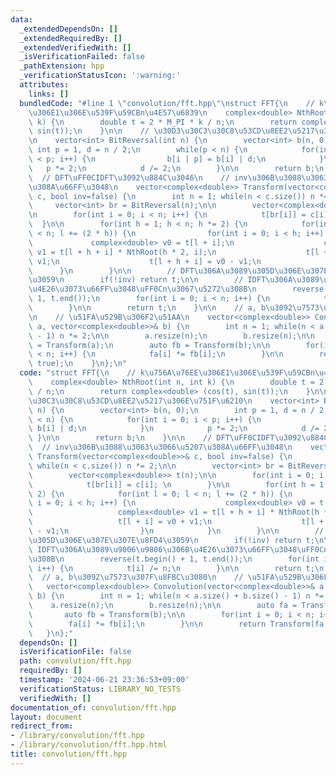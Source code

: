 ```yaml
---
data:
  _extendedDependsOn: []
  _extendedRequiredBy: []
  _extendedVerifiedWith: []
  _isVerificationFailed: false
  _pathExtension: hpp
  _verificationStatusIcon: ':warning:'
  attributes:
    links: []
  bundledCode: "#line 1 \"convolution/fft.hpp\"\nstruct FFT{\n    // k\u756A\u76EE\
    \u306E1\u306E\u539F\u59CBn\u4E57\u6839\n    complex<double> NthRoot(int n, int\
    \ k) {\n        double t = 2 * M_PI * k / n;\n        return complex<double> (cos(t),\
    \ sin(t));\n    }\n\n    // \u30D3\u30C3\u30C8\u53CD\u8EE2\u5217\u306E\u751F\u6210\
    \n    vector<int> BitReversal(int n) {\n        vector<int> b(n, 0);\n       \
    \ int p = 1, d = n / 2;\n        while(p < n) {\n            for(int i = 0; i\
    \ < p; i++) {\n                b[i | p] = b[i] | d;\n            }\n         \
    \   p *= 2;\n            d /= 2;\n        }\n\n        return b;\n    }\n\n  \
    \  // DFT\uFF0CIDFT\u3092\u884C\u3046\n    // inv\u306B\u3088\u3063\u3066\u5207\
    \u308A\u66FF\u3048\n    vector<complex<double>> Transform(vector<complex<double>>&\
    \ c, bool inv=false) {\n        int n = 1; while(n < c.size()) n *= 2;\n\n   \
    \     vector<int> br = BitReversal(n);\n\n        vector<complex<double>> t(n);\n\
    \n        for(int i = 0; i < n; i++) {\n            t[br[i]] = c[i]; \n      \
    \  }\n\n        for(int h = 1; h < n; h *= 2) {\n            for(int l = 0; l\
    \ < n; l += (2 * h)) {\n                for(int i = 0; i < h; i++) {\n       \
    \             complex<double> v0 = t[l + i];\n                    complex<double>\
    \ v1 = t[l + h + i] * NthRoot(h * 2, i);\n                    t[l + i] = v0 +\
    \ v1;\n                    t[l + h + i] = v0 - v1;\n                }\n      \
    \      }\n        }\n\n        // DFT\u306A\u3089\u305D\u306E\u307E\u307E\u8FD4\
    \u3059\n        if(!inv) return t;\n\n        // IDFT\u306A\u3089\u9006\u9806\u306B\
    \u4E26\u3073\u66FF\u3048\uFF0Cn\u3067\u5272\u308B\n        reverse(t.begin() +\
    \ 1, t.end());\n        for(int i = 0; i < n; i++) {\n            t[i] /= n;\n\
    \        }\n\n        return t;\n    }\n\n    // a, b\u3092\u7573\u307F\u8FBC\u3080\
    \n    // \u51FA\u529B\u306F2\u51AA\n    vector<complex<double>> Convolution(vector<complex<double>>&\
    \ a, vector<complex<double>>& b) {\n        int n = 1; while(n < a.size() + b.size()\
    \ - 1) n *= 2;\n\n        a.resize(n);\n        b.resize(n);\n\n        auto fa\
    \ = Transform(a);\n        auto fb = Transform(b);\n\n        for(int i = 0; i\
    \ < n; i++) {\n            fa[i] *= fb[i];\n        }\n\n        return Transform(fa,\
    \ true);\n    }\n};\n"
  code: "struct FFT{\n    // k\u756A\u76EE\u306E1\u306E\u539F\u59CBn\u4E57\u6839\n\
    \    complex<double> NthRoot(int n, int k) {\n        double t = 2 * M_PI * k\
    \ / n;\n        return complex<double> (cos(t), sin(t));\n    }\n\n    // \u30D3\
    \u30C3\u30C8\u53CD\u8EE2\u5217\u306E\u751F\u6210\n    vector<int> BitReversal(int\
    \ n) {\n        vector<int> b(n, 0);\n        int p = 1, d = n / 2;\n        while(p\
    \ < n) {\n            for(int i = 0; i < p; i++) {\n                b[i | p] =\
    \ b[i] | d;\n            }\n            p *= 2;\n            d /= 2;\n       \
    \ }\n\n        return b;\n    }\n\n    // DFT\uFF0CIDFT\u3092\u884C\u3046\n  \
    \  // inv\u306B\u3088\u3063\u3066\u5207\u308A\u66FF\u3048\n    vector<complex<double>>\
    \ Transform(vector<complex<double>>& c, bool inv=false) {\n        int n = 1;\
    \ while(n < c.size()) n *= 2;\n\n        vector<int> br = BitReversal(n);\n\n\
    \        vector<complex<double>> t(n);\n\n        for(int i = 0; i < n; i++) {\n\
    \            t[br[i]] = c[i]; \n        }\n\n        for(int h = 1; h < n; h *=\
    \ 2) {\n            for(int l = 0; l < n; l += (2 * h)) {\n                for(int\
    \ i = 0; i < h; i++) {\n                    complex<double> v0 = t[l + i];\n \
    \                   complex<double> v1 = t[l + h + i] * NthRoot(h * 2, i);\n \
    \                   t[l + i] = v0 + v1;\n                    t[l + h + i] = v0\
    \ - v1;\n                }\n            }\n        }\n\n        // DFT\u306A\u3089\
    \u305D\u306E\u307E\u307E\u8FD4\u3059\n        if(!inv) return t;\n\n        //\
    \ IDFT\u306A\u3089\u9006\u9806\u306B\u4E26\u3073\u66FF\u3048\uFF0Cn\u3067\u5272\
    \u308B\n        reverse(t.begin() + 1, t.end());\n        for(int i = 0; i < n;\
    \ i++) {\n            t[i] /= n;\n        }\n\n        return t;\n    }\n\n  \
    \  // a, b\u3092\u7573\u307F\u8FBC\u3080\n    // \u51FA\u529B\u306F2\u51AA\n \
    \   vector<complex<double>> Convolution(vector<complex<double>>& a, vector<complex<double>>&\
    \ b) {\n        int n = 1; while(n < a.size() + b.size() - 1) n *= 2;\n\n    \
    \    a.resize(n);\n        b.resize(n);\n\n        auto fa = Transform(a);\n \
    \       auto fb = Transform(b);\n\n        for(int i = 0; i < n; i++) {\n    \
    \        fa[i] *= fb[i];\n        }\n\n        return Transform(fa, true);\n \
    \   }\n};"
  dependsOn: []
  isVerificationFile: false
  path: convolution/fft.hpp
  requiredBy: []
  timestamp: '2024-06-21 23:36:53+09:00'
  verificationStatus: LIBRARY_NO_TESTS
  verifiedWith: []
documentation_of: convolution/fft.hpp
layout: document
redirect_from:
- /library/convolution/fft.hpp
- /library/convolution/fft.hpp.html
title: convolution/fft.hpp
---
```

